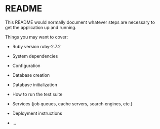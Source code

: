 # README

This README would normally document whatever steps are necessary to get the
application up and running.

Things you may want to cover:

* Ruby version
  ruby-2.7.2

* System dependencies

* Configuration

* Database creation

* Database initialization

* How to run the test suite

* Services (job queues, cache servers, search engines, etc.)

* Deployment instructions

* ...
